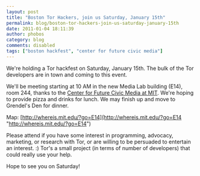 ```yaml
---
layout: post
title: "Boston Tor Hackers, join us Saturday, January 15th"
permalink: blog/boston-tor-hackers-join-us-saturday-january-15th
date: 2011-01-04 18:11:39
author: phobos
category: blog
comments: disabled
tags: ["boston hackfest", "center for future civic media"]
---
```


We're holding a Tor hackfest on Saturday, January 15th. The bulk of the Tor developers are in town and coming to this event.

We'll be meeting starting at 10 AM in the new Media Lab building (E14), room 244, thanks to the [Center for Future Civic Media at MIT](http://civic.mit.edu/). We're hoping to provide pizza and drinks for lunch. We may finish up and move to Grendel's Den for dinner.

Map: [http://whereis.mit.edu/?go=E14](http://whereis.mit.edu/?go=E14 "http://whereis.mit.edu/?go=E14")

Please attend if you have some interest in programming, advocacy, marketing, or research with Tor, or are willing to be persuaded to entertain an interest. :) Tor's a small project (in terms of number of developers) that could really use your help.

Hope to see you on Saturday!
